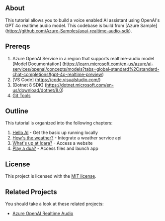## About

This tutorial allows you to build a voice enabled AI assistant using OpenAI's GPT 4o realtime audio model. This codebase is build from [Azure Sample] (https://github.com/Azure-Samples/aoai-realtime-audio-sdk).

## Prereqs
1. Azure OpenAI Service in a region that supports realtime-audio model [Model Documentation] (https://learn.microsoft.com/en-us/azure/ai-services/openai/concepts/models?tabs=global-standard%2Cstandard-chat-completions#gpt-4o-realtime-preview)
2. [VS Code] (https://code.visualstudio.com/)
3. [Dotnet 8 SDK] (https://dotnet.microsoft.com/en-us/download/dotnet/8.0)
4. [Git Tools](https://git-scm.com/downloads/win)

## Outline
This tutorial is organized into the following chapters:
1. [Hello AI](./Documentation/HelloAI.md) - Get the basic up running locally
2. [How's the weather?](./Documentation/HowsTheWeather.md) - Integrate a weather service api
3. [What's up at Idara?](./Documentation/Idara.md) - Access a website 
4. [Play a dua?](./Documentation/Dua.md) - Access files and launch app
## License

This project is licensed with the [MIT license](LICENSE).

## Related Projects

You should take a look at these related projects:

- [Azure OpenAI Realtime Audio](https://github.com/Azure-Samples/aoai-realtime-audio-sdk)
